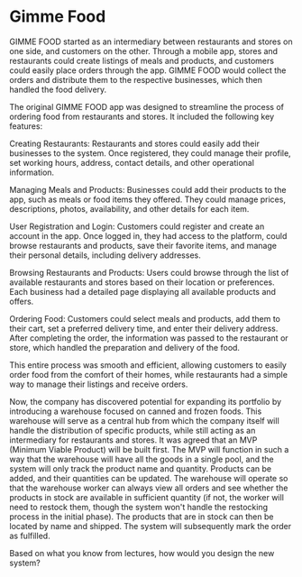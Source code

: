 # Gimme Food

GIMME FOOD started as an intermediary between restaurants and stores on one side, and customers on the other. Through a mobile app, stores and restaurants could create listings of meals and products, and customers could easily place orders through the app. GIMME FOOD would collect the orders and distribute them to the respective businesses, which then handled the food delivery.

The original GIMME FOOD app was designed to streamline the process of ordering food from restaurants and stores. It included the following key features:

Creating Restaurants: Restaurants and stores could easily add their businesses to the system. Once registered, they could manage their profile, set working hours, address, contact details, and other operational information.

Managing Meals and Products: Businesses could add their products to the app, such as meals or food items they offered. They could manage prices, descriptions, photos, availability, and other details for each item.

User Registration and Login: Customers could register and create an account in the app. Once logged in, they had access to the platform, could browse restaurants and products, save their favorite items, and manage their personal details, including delivery addresses.

Browsing Restaurants and Products: Users could browse through the list of available restaurants and stores based on their location or preferences. Each business had a detailed page displaying all available products and offers.

Ordering Food: Customers could select meals and products, add them to their cart, set a preferred delivery time, and enter their delivery address. After completing the order, the information was passed to the restaurant or store, which handled the preparation and delivery of the food.

This entire process was smooth and efficient, allowing customers to easily order food from the comfort of their homes, while restaurants had a simple way to manage their listings and receive orders.

Now, the company has discovered potential for expanding its portfolio by introducing a warehouse focused on canned and frozen foods. This warehouse will serve as a central hub from which the company itself will handle the distribution of specific products, while still acting as an intermediary for restaurants and stores. It was agreed that an MVP (Minimum Viable Product) will be built first. The MVP will function in such a way that the warehouse will have all the goods in a single pool, and the system will only track the product name and quantity. Products can be added, and their quantities can be updated. The warehouse will operate so that the warehouse worker can always view all orders and see whether the products in stock are available in sufficient quantity (if not, the worker will need to restock them, though the system won't handle the restocking process in the initial phase). The products that are in stock can then be located by name and shipped. The system will subsequently mark the order as fulfilled.

Based on what you know from lectures, how would you design the new system?
